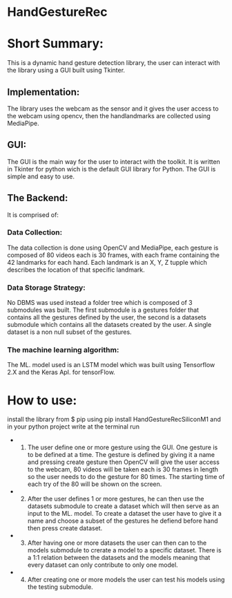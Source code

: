 # HandGestureRec
# Short Summary:
This is a dynamic hand gesture detection library, the user can interact with the library using a GUI built using Tkinter.
## Implementation: 
The library uses the webcam as the sensor and it gives the user access to the webcam using opencv, then the handlandmarks are collected using MediaPipe.
## GUI:
The GUI is the main way for the user to interact with the toolkit. It is written in Tkinter for python wich is the default GUI library for Python. The GUI is simple and easy to use.
## The Backend:
It is comprised of:
### Data Collection:
 The data collection is done using OpenCV and MediaPipe, each gesture is composed of 80 videos each is 30 frames, with each frame containing the 42 landmarks for each hand. Each landmark is an X, Y,  Z  tupple which describes the location of that specific landmark.
### Data Storage Strategy:
No DBMS was used instead a folder tree which is composed of 3 submodules was built. The first submodule is  a  gestures folder that contains all the gestures defined by the user, the second is a datasets submodule which contains all the datasets created by the user. A single dataset is a non null subset of the gestures.
### The machine learning algorithm:
The ML. model used is an LSTM model  which was built using Tensorflow 2.X  and the Keras ApI. for tensorFlow.
# How to use:
install the library from $ pip using pip install HandGestureRecSiliconM1 and in your python project write at the terminal run 
* 1)   The user define one or more gesture using the GUI. One gesture is to be defined at a time. The gesture is defined by giving it a name and pressing create gesture then OpenCV will  give the user access to the webcam, 80 videos will be taken each is 30 frames in length so the user needs to do the gesture for 80 times. The starting time of each try of the 80 will be shown on the screen.
* 2) After the user defines 1 or more gestures, he can then use the datasets submodule to create a dataset which will then serve as an input to the ML. model. To create a dataset the user have to give it a name and choose a subset of the gestures he defiend before hand then press create dataset.
* 3)  After having one or more datasets the user can then can to the models submodule to crerate a model to a specific dataset. There is a 1:1 relation between the datasets and the models meaning that every dataset can only contribute to only one model.
* 4)  After creating one or more models the user can test his models using the testing submodule.

